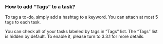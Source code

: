 ### How to add “Tags” to a task?
To tag a to-do, simply add a hashtag to a keyword. You can attach at most 5 tags to each task.

You can check all of your tasks labeled by tags in “Tags” list. The “Tags” list is hidden by default. To enable it, please turn to 3.3.1 for more details. 

